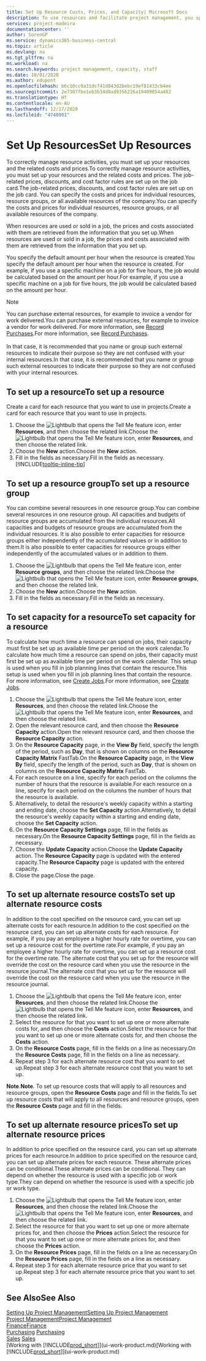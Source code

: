 ```yaml
---
title: Set Up Resource Costs, Prices, and Capacity| Microsoft Docs
description: To use resources and facilitate project management, you specify costs and prices for individual resources or resource groups, and set the resource capacity.
services: project-madeira
documentationcenter: ''
author: SorenGP
ms.service: dynamics365-business-central
ms.topic: article
ms.devlang: na
ms.tgt_pltfrm: na
ms.workload: na
ms.search.keywords: project management, capacity, staff
ms.date: 10/01/2020
ms.author: edupont
ms.openlocfilehash: b6c10cc9a31dcf41d843d2bebc19ef81433cb4ee
ms.sourcegitcommit: 2e7307fbe1eb3b34d0ad9356226a19409054a402
ms.translationtype: HT
ms.contentlocale: en-AU
ms.lasthandoff: 12/17/2020
ms.locfileid: "4748901"
---
```

# <a name="set-up-resources"></a><span data-ttu-id="481d2-103">Set Up Resources</span><span class="sxs-lookup"><span data-stu-id="481d2-103">Set Up Resources</span></span>
<span data-ttu-id="481d2-104">To correctly manage resource activities, you must set up your resources and the related costs and prices.</span><span class="sxs-lookup"><span data-stu-id="481d2-104">To correctly manage resource activities, you must set up your resources and the related costs and prices.</span></span> <span data-ttu-id="481d2-105">The job-related prices, discounts, and cost factor rules are set up on the job card.</span><span class="sxs-lookup"><span data-stu-id="481d2-105">The job-related prices, discounts, and cost factor rules are set up on the job card.</span></span> <span data-ttu-id="481d2-106">You can specify the costs and prices for individual resources, resource groups, or all available resources of the company.</span><span class="sxs-lookup"><span data-stu-id="481d2-106">You can specify the costs and prices for individual resources, resource groups, or all available resources of the company.</span></span>

<span data-ttu-id="481d2-107">When resources are used or sold in a job, the prices and costs associated with them are retrieved from the information that you set up.</span><span class="sxs-lookup"><span data-stu-id="481d2-107">When resources are used or sold in a job, the prices and costs associated with them are retrieved from the information that you set up.</span></span>

<span data-ttu-id="481d2-108">You specify the default amount per hour when the resource is created.</span><span class="sxs-lookup"><span data-stu-id="481d2-108">You specify the default amount per hour when the resource is created.</span></span> <span data-ttu-id="481d2-109">For example, if you use a specific machine on a job for five hours, the job would be calculated based on the amount per hour.</span><span class="sxs-lookup"><span data-stu-id="481d2-109">For example, if you use a specific machine on a job for five hours, the job would be calculated based on the amount per hour.</span></span>

> [!NOTE]
> <span data-ttu-id="481d2-110">You can purchase external resources, for example to invoice a vendor for work delivered.</span><span class="sxs-lookup"><span data-stu-id="481d2-110">You can purchase external resources, for example to invoice a vendor for work delivered.</span></span> <span data-ttu-id="481d2-111">For more information, see [Record Purchases](purchasing-how-record-purchases.md).</span><span class="sxs-lookup"><span data-stu-id="481d2-111">For more information, see [Record Purchases](purchasing-how-record-purchases.md).</span></span><br /><br />
> <span data-ttu-id="481d2-112">In that case, it is recommended that you name or group such external resources to indicate their purpose so they are not confused with your internal resources.</span><span class="sxs-lookup"><span data-stu-id="481d2-112">In that case, it is recommended that you name or group such external resources to indicate their purpose so they are not confused with your internal resources.</span></span>

## <a name="to-set-up-a-resource"></a><span data-ttu-id="481d2-113">To set up a resource</span><span class="sxs-lookup"><span data-stu-id="481d2-113">To set up a resource</span></span>
<span data-ttu-id="481d2-114">Create a card for each resource that you want to use in projects.</span><span class="sxs-lookup"><span data-stu-id="481d2-114">Create a card for each resource that you want to use in projects.</span></span>

1. <span data-ttu-id="481d2-115">Choose the ![Lightbulb that opens the Tell Me feature](media/ui-search/search_small.png "Tell me what you want to do") icon, enter **Resources**, and then choose the related link.</span><span class="sxs-lookup"><span data-stu-id="481d2-115">Choose the ![Lightbulb that opens the Tell Me feature](media/ui-search/search_small.png "Tell me what you want to do") icon, enter **Resources**, and then choose the related link.</span></span>
2. <span data-ttu-id="481d2-116">Choose the **New** action.</span><span class="sxs-lookup"><span data-stu-id="481d2-116">Choose the **New** action.</span></span>
3. <span data-ttu-id="481d2-117">Fill in the fields as necessary.</span><span class="sxs-lookup"><span data-stu-id="481d2-117">Fill in the fields as necessary.</span></span> [!INCLUDE[tooltip-inline-tip](includes/tooltip-inline-tip_md.md)]  

## <a name="to-set-up-a-resource-group"></a><span data-ttu-id="481d2-118">To set up a resource group</span><span class="sxs-lookup"><span data-stu-id="481d2-118">To set up a resource group</span></span>
<span data-ttu-id="481d2-119">You can combine several resources in one resource group.</span><span class="sxs-lookup"><span data-stu-id="481d2-119">You can combine several resources in one resource group.</span></span> <span data-ttu-id="481d2-120">All capacities and budgets of resource groups are accumulated from the individual resources.</span><span class="sxs-lookup"><span data-stu-id="481d2-120">All capacities and budgets of resource groups are accumulated from the individual resources.</span></span> <span data-ttu-id="481d2-121">It is also possible to enter capacities for resource groups either independently of the accumulated values or in addition to them.</span><span class="sxs-lookup"><span data-stu-id="481d2-121">It is also possible to enter capacities for resource groups either independently of the accumulated values or in addition to them.</span></span>

1. <span data-ttu-id="481d2-122">Choose the ![Lightbulb that opens the Tell Me feature](media/ui-search/search_small.png "Tell me what you want to do") icon, enter **Resource groups**, and then choose the related link.</span><span class="sxs-lookup"><span data-stu-id="481d2-122">Choose the ![Lightbulb that opens the Tell Me feature](media/ui-search/search_small.png "Tell me what you want to do") icon, enter **Resource groups**, and then choose the related link.</span></span>
2. <span data-ttu-id="481d2-123">Choose the **New** action.</span><span class="sxs-lookup"><span data-stu-id="481d2-123">Choose the **New** action.</span></span>
3. <span data-ttu-id="481d2-124">Fill in the fields as necessary.</span><span class="sxs-lookup"><span data-stu-id="481d2-124">Fill in the fields as necessary.</span></span>

## <a name="to-set-capacity-for-a-resource"></a><span data-ttu-id="481d2-125">To set capacity for a resource</span><span class="sxs-lookup"><span data-stu-id="481d2-125">To set capacity for a resource</span></span>
<span data-ttu-id="481d2-126">To calculate how much time a resource can spend on jobs, their capacity must first be set up as available time per period on the work calendar.</span><span class="sxs-lookup"><span data-stu-id="481d2-126">To calculate how much time a resource can spend on jobs, their capacity must first be set up as available time per period on the work calendar.</span></span> <span data-ttu-id="481d2-127">This setup is used when you fill in job planning lines that contain the resource.</span><span class="sxs-lookup"><span data-stu-id="481d2-127">This setup is used when you fill in job planning lines that contain the resource.</span></span> <span data-ttu-id="481d2-128">For more information, see [Create Jobs](projects-how-create-jobs.md).</span><span class="sxs-lookup"><span data-stu-id="481d2-128">For more information, see [Create Jobs](projects-how-create-jobs.md).</span></span>

1. <span data-ttu-id="481d2-129">Choose the ![Lightbulb that opens the Tell Me feature](media/ui-search/search_small.png "Tell me what you want to do") icon, enter **Resources**, and then choose the related link.</span><span class="sxs-lookup"><span data-stu-id="481d2-129">Choose the ![Lightbulb that opens the Tell Me feature](media/ui-search/search_small.png "Tell me what you want to do") icon, enter **Resources**, and then choose the related link.</span></span>
2. <span data-ttu-id="481d2-130">Open the relevant resource card, and then choose the **Resource Capacity** action.</span><span class="sxs-lookup"><span data-stu-id="481d2-130">Open the relevant resource card, and then choose the **Resource Capacity** action.</span></span>
3. <span data-ttu-id="481d2-131">On the **Resource Capacity** page, in the **View By** field, specify the length of the period, such as **Day**, that is shown on columns on the **Resource Capacity Matrix** FastTab.</span><span class="sxs-lookup"><span data-stu-id="481d2-131">On the **Resource Capacity** page, in the **View By** field, specify the length of the period, such as **Day**, that is shown on columns on the **Resource Capacity Matrix** FastTab.</span></span>
4. <span data-ttu-id="481d2-132">For each resource on a line, specify for each period on the columns the number of hours that the resource is available.</span><span class="sxs-lookup"><span data-stu-id="481d2-132">For each resource on a line, specify for each period on the columns the number of hours that the resource is available.</span></span>
5. <span data-ttu-id="481d2-133">Alternatively, to detail the resource's weekly capacity within a starting and ending date, choose the **Set Capacity** action.</span><span class="sxs-lookup"><span data-stu-id="481d2-133">Alternatively, to detail the resource's weekly capacity within a starting and ending date, choose the **Set Capacity** action.</span></span>
6. <span data-ttu-id="481d2-134">On the **Resource Capacity Settings** page, fill in the fields as necessary.</span><span class="sxs-lookup"><span data-stu-id="481d2-134">On the **Resource Capacity Settings** page, fill in the fields as necessary.</span></span>
7. <span data-ttu-id="481d2-135">Choose the **Update Capacity** action.</span><span class="sxs-lookup"><span data-stu-id="481d2-135">Choose the **Update Capacity** action.</span></span> <span data-ttu-id="481d2-136">The **Resource Capacity** page is updated with the entered capacity.</span><span class="sxs-lookup"><span data-stu-id="481d2-136">The **Resource Capacity** page is updated with the entered capacity.</span></span>
8. <span data-ttu-id="481d2-137">Close the page.</span><span class="sxs-lookup"><span data-stu-id="481d2-137">Close the page.</span></span>

## <a name="to-set-up-alternate-resource-costs"></a><span data-ttu-id="481d2-138">To set up alternate resource costs</span><span class="sxs-lookup"><span data-stu-id="481d2-138">To set up alternate resource costs</span></span>
<span data-ttu-id="481d2-139">In addition to the cost specified on the resource card, you can set up alternate costs for each resource.</span><span class="sxs-lookup"><span data-stu-id="481d2-139">In addition to the cost specified on the resource card, you can set up alternate costs for each resource.</span></span> <span data-ttu-id="481d2-140">For example, if you pay an employee a higher hourly rate for overtime, you can set up a resource cost for the overtime rate.</span><span class="sxs-lookup"><span data-stu-id="481d2-140">For example, if you pay an employee a higher hourly rate for overtime, you can set up a resource cost for the overtime rate.</span></span> <span data-ttu-id="481d2-141">The alternate cost that you set up for the resource will override the cost on the resource card when you use the resource in the resource journal.</span><span class="sxs-lookup"><span data-stu-id="481d2-141">The alternate cost that you set up for the resource will override the cost on the resource card when you use the resource in the resource journal.</span></span>

1. <span data-ttu-id="481d2-142">Choose the ![Lightbulb that opens the Tell Me feature](media/ui-search/search_small.png "Tell me what you want to do") icon, enter **Resources**, and then choose the related link.</span><span class="sxs-lookup"><span data-stu-id="481d2-142">Choose the ![Lightbulb that opens the Tell Me feature](media/ui-search/search_small.png "Tell me what you want to do") icon, enter **Resources**, and then choose the related link.</span></span>  
2. <span data-ttu-id="481d2-143">Select the resource for that you want to set up one or more alternate costs for, and then choose the **Costs** action.</span><span class="sxs-lookup"><span data-stu-id="481d2-143">Select the resource for that you want to set up one or more alternate costs for, and then choose the **Costs** action.</span></span>  
3. <span data-ttu-id="481d2-144">On the **Resource Costs** page, fill in the fields on a line as necessary.</span><span class="sxs-lookup"><span data-stu-id="481d2-144">On the **Resource Costs** page, fill in the fields on a line as necessary.</span></span>  
4. <span data-ttu-id="481d2-145">Repeat step 3 for each alternate resource cost that you want to set up.</span><span class="sxs-lookup"><span data-stu-id="481d2-145">Repeat step 3 for each alternate resource cost that you want to set up.</span></span>

<span data-ttu-id="481d2-146">**Note**.</span><span class="sxs-lookup"><span data-stu-id="481d2-146">**Note**.</span></span> <span data-ttu-id="481d2-147">To set up resource costs that will apply to all resources and resource groups, open the **Resource Costs** page and fill in the fields.</span><span class="sxs-lookup"><span data-stu-id="481d2-147">To set up resource costs that will apply to all resources and resource groups, open the **Resource Costs** page and fill in the fields.</span></span>

## <a name="to-set-up-alternate-resource-prices"></a><span data-ttu-id="481d2-148">To set up alternate resource prices</span><span class="sxs-lookup"><span data-stu-id="481d2-148">To set up alternate resource prices</span></span>
<span data-ttu-id="481d2-149">In addition to price specified on the resource card, you can set up alternate prices for each resource.</span><span class="sxs-lookup"><span data-stu-id="481d2-149">In addition to price specified on the resource card, you can set up alternate prices for each resource.</span></span> <span data-ttu-id="481d2-150">These alternate prices can be conditional.</span><span class="sxs-lookup"><span data-stu-id="481d2-150">These alternate prices can be conditional.</span></span> <span data-ttu-id="481d2-151">They can depend on whether the resource is used with a specific job or work type.</span><span class="sxs-lookup"><span data-stu-id="481d2-151">They can depend on whether the resource is used with a specific job or work type.</span></span>

1. <span data-ttu-id="481d2-152">Choose the ![Lightbulb that opens the Tell Me feature](media/ui-search/search_small.png "Tell me what you want to do") icon, enter **Resources**, and then choose the related link.</span><span class="sxs-lookup"><span data-stu-id="481d2-152">Choose the ![Lightbulb that opens the Tell Me feature](media/ui-search/search_small.png "Tell me what you want to do") icon, enter **Resources**, and then choose the related link.</span></span>
2. <span data-ttu-id="481d2-153">Select the resource for that you want to set up one or more alternate prices for, and then choose the **Prices** action.</span><span class="sxs-lookup"><span data-stu-id="481d2-153">Select the resource for that you want to set up one or more alternate prices for, and then choose the **Prices** action.</span></span>
3. <span data-ttu-id="481d2-154">On the **Resource Prices** page, fill in the fields on a line as necessary.</span><span class="sxs-lookup"><span data-stu-id="481d2-154">On the **Resource Prices** page, fill in the fields on a line as necessary.</span></span>
4. <span data-ttu-id="481d2-155">Repeat step 3 for each alternate resource price that you want to set up.</span><span class="sxs-lookup"><span data-stu-id="481d2-155">Repeat step 3 for each alternate resource price that you want to set up.</span></span>

## <a name="see-also"></a><span data-ttu-id="481d2-156">See Also</span><span class="sxs-lookup"><span data-stu-id="481d2-156">See Also</span></span>
[<span data-ttu-id="481d2-157">Setting Up Project Management</span><span class="sxs-lookup"><span data-stu-id="481d2-157">Setting Up Project Management</span></span>](projects-setup-projects.md)  
[<span data-ttu-id="481d2-158">Project Management</span><span class="sxs-lookup"><span data-stu-id="481d2-158">Project Management</span></span>](projects-manage-projects.md)  
[<span data-ttu-id="481d2-159">Finance</span><span class="sxs-lookup"><span data-stu-id="481d2-159">Finance</span></span>](finance.md)  
<span data-ttu-id="481d2-160">[Purchasing](purchasing-manage-purchasing.md)       </span><span class="sxs-lookup"><span data-stu-id="481d2-160">[Purchasing](purchasing-manage-purchasing.md)       </span></span>  
<span data-ttu-id="481d2-161">[Sales](sales-manage-sales.md)    </span><span class="sxs-lookup"><span data-stu-id="481d2-161">[Sales](sales-manage-sales.md)    </span></span>  
<span data-ttu-id="481d2-162">[Working with [!INCLUDE[prod_short](includes/prod_short.md)]](ui-work-product.md)</span><span class="sxs-lookup"><span data-stu-id="481d2-162">[Working with [!INCLUDE[prod_short](includes/prod_short.md)]](ui-work-product.md)</span></span>  

